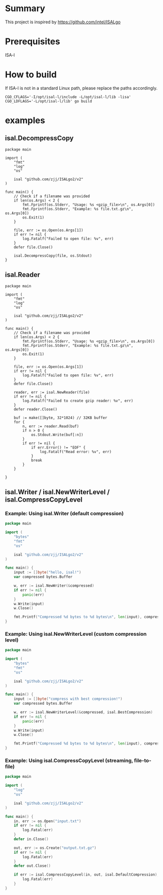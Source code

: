 # Summary
This project is inspired by https://github.com/intel/ISALgo
# Prerequisites
ISA-l

# How to build
If ISA-l is not in a standard Linux path, please replace the paths accordingly.
```
CGO_CFLAGS='-I/opt/isal-l/include -L/opt/isal-l/lib -lisa' CGO_LDFLAGS='-L/opt/isal-l/lib' go build
```

# examples

## isal.DecompressCopy
```
package main

import (
	"fmt"
	"log"
	"os"

	isal "github.com/zjj/ISALgo2/v2"
)

func main() {
	// Check if a filename was provided
	if len(os.Args) < 2 {
		fmt.Fprintf(os.Stderr, "Usage: %s <gzip_file>\n", os.Args[0])
		fmt.Fprintf(os.Stderr, "Example: %s file.txt.gz\n", os.Args[0])
		os.Exit(1)
	}

	file, err := os.Open(os.Args[1])
	if err != nil {
		log.Fatalf("Failed to open file: %v", err)
	}
	defer file.Close()

	isal.DecompressCopy(file, os.Stdout)
}

```

## isal.Reader
```
package main

import (
	"fmt"
	"log"
	"os"

	isal "github.com/zjj/ISALgo2/v2"
)

func main() {
	// Check if a filename was provided
	if len(os.Args) < 2 {
		fmt.Fprintf(os.Stderr, "Usage: %s <gzip_file>\n", os.Args[0])
		fmt.Fprintf(os.Stderr, "Example: %s file.txt.gz\n", os.Args[0])
		os.Exit(1)
	}

	file, err := os.Open(os.Args[1])
	if err != nil {
		log.Fatalf("Failed to open file: %v", err)
	}
	defer file.Close()

	reader, err := isal.NewReader(file)
	if err != nil {
		log.Fatalf("Failed to create gzip reader: %v", err)
	}
	defer reader.Close()

	buf := make([]byte, 32*1024) // 32KB buffer
	for {
		n, err := reader.Read(buf)
		if n > 0 {
			os.Stdout.Write(buf[:n])
		}
		if err != nil {
			if err.Error() != "EOF" {
				log.Fatalf("Read error: %v", err)
			}
			break
		}
	}

}

```

## isal.Writer / isal.NewWriterLevel / isal.CompressCopyLevel

### Example: Using isal.Writer (default compression)
```go
package main

import (
	"bytes"
	"fmt"
	"os"

	isal "github.com/zjj/ISALgo2/v2"
)

func main() {
	input := []byte("hello, isal!")
	var compressed bytes.Buffer

	w, err := isal.NewWriter(&compressed)
	if err != nil {
		panic(err)
	}
	w.Write(input)
	w.Close()

	fmt.Printf("Compressed %d bytes to %d bytes\n", len(input), compressed.Len())
}
```

### Example: Using isal.NewWriterLevel (custom compression level)
```go
package main

import (
	"bytes"
	"fmt"
	"os"

	isal "github.com/zjj/ISALgo2/v2"
)

func main() {
	input := []byte("compress with best compression!")
	var compressed bytes.Buffer

	w, err := isal.NewWriterLevel(&compressed, isal.BestCompression)
	if err != nil {
		panic(err)
	}
	w.Write(input)
	w.Close()

	fmt.Printf("Compressed %d bytes to %d bytes\n", len(input), compressed.Len())
}
```

### Example: Using isal.CompressCopyLevel (streaming, file-to-file)
```go
package main

import (
	"log"
	"os"

	isal "github.com/zjj/ISALgo2/v2"
)

func main() {
	in, err := os.Open("input.txt")
	if err != nil {
		log.Fatal(err)
	}
	defer in.Close()

	out, err := os.Create("output.txt.gz")
	if err != nil {
		log.Fatal(err)
	}
	defer out.Close()

	if err := isal.CompressCopyLevel(in, out, isal.DefaultCompression); err != nil {
		log.Fatal(err)
	}
}
```
